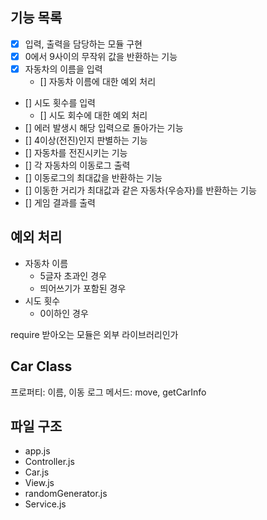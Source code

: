 ## 기능 목록

- [x] 입력, 출력을 담당하는 모듈 구현
- [x] 0에서 9사이의 무작위 값을 반환하는 기능
- [x] 자동차의 이름을 입력
  - [] 자동차 이름에 대한 예외 처리
- [] 시도 횟수를 입력
  - [] 시도 회수에 대한 예외 처리
- [] 에러 발생시 해당 입력으로 돌아가는 기능
- [] 4이상(전진)인지 판별하는 기능
- [] 자동차를 전진시키는 기능
- [] 각 자동차의 이동로그 출력
- [] 이동로그의 최대값을 반환하는 기능
- [] 이동한 거리가 최대값과 같은 자동차(우승자)를 반환하는 기능
- [] 게임 결과를 출력

## 예외 처리

- 자동차 이름
  - 5글자 초과인 경우
  - 띄어쓰기가 포함된 경우
- 시도 횟수
  - 0이하인 경우

require 받아오는 모듈은 외부 라이브러리인가

## Car Class

프로퍼티: 이름, 이동 로그
메서드: move, getCarInfo

## 파일 구조

- app.js
- Controller.js
- Car.js
- View.js
- randomGenerator.js
- Service.js
